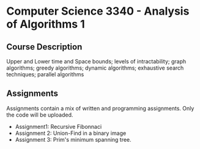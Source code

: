 # Computer Science 3340 - Analysis of Algorithms 1

## Course Description

Upper and Lower time and Space bounds; levels of intractability; graph algorithms; greedy algorithms; dynamic algorithms; exhaustive search techniques; parallel algorithms

## Assignments

Assignments contain a mix of written and programming assignments. Only the code will be uploaded.
- Assignment1: Recursive Fibonnaci
- Assignment 2: Union-Find in a binary image
- Assignment 3: Prim's minimum spanning tree.

